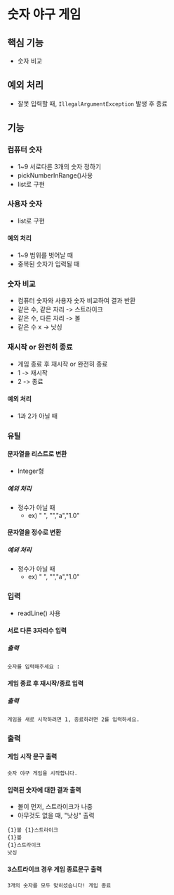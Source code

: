 # 숫자 야구 게임
## 핵심 기능
- 숫자 비교

## 예외 처리
- 잘못 입력할 때, `IllegalArgumentException` 발생 후 종료

## 기능
### 컴퓨터 숫자
- 1~9 서로다른 3개의 숫자 정하기
- pickNumberInRange()사용
- list로 구현

### 사용자 숫자
- list로 구현
#### 예외 처리
- 1~9 범위를 벗어날 때
- 중복된 숫자가 입력될 때
 
### 숫자 비교 
- 컴퓨터 숫자와 사용자 숫자 비교하여 결과 반환
- 같은 수, 같은 자리 -> 스트라이크
- 같은 수, 다른 자리 -> 볼
- 같은 수 x -> 낫싱

### 재시작 or 완전히 종료
- 게임 종료 후 재시작 or 완전히 종료
- 1 -> 재시작
- 2 -> 종료
#### 예외 처리
- 1과 2가 아닐 때

### 유틸
#### 문자열을 리스트로 변환
- Integer형
##### 예외 처리
- 정수가 아닐 때
  - ex) " ", "","a","1.0"

#### 문자열을 정수로 변환
##### 예외 처리
- 정수가 아닐 때
  - ex) " ", "","a","1.0"

### 입력
- readLine() 사용
#### 서로 다른 3자리수 입력
##### 출력
```
숫자를 입력해주세요 :
```

#### 게임 종료 후 재시작/종료 입력
##### 출력
```
게임을 새로 시작하려면 1, 종료하려면 2를 입력하세요.
```


### 출력
#### 게임 시작 문구 출력
```
숫자 야구 게임을 시작합니다.
```
#### 입력된 숫자에 대한 결과 출력
- 볼이 먼저, 스트라이크가 나중
- 아무것도 없을 때, "낫싱" 출력
```
{1}볼 {1}스트라이크
{1}볼
{1}스트라이크
낫싱
```
#### 3스트라이크 경우 게임 종료문구 출력
```
3개의 숫자를 모두 맞히셨습니다! 게임 종료
```
